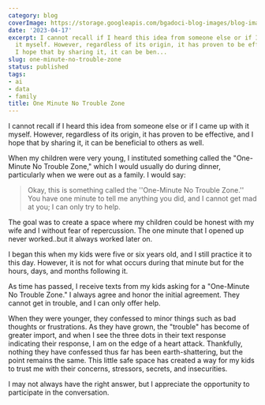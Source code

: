```yaml
---
category: blog
coverImage: https://storage.googleapis.com/bgadoci-blog-images/blog-images/images/blog-images/blog-post-images/large_ragmann22_A_pixar_style_image_of_a_strong_father_sitting_at_a_d_8da9e31f_58c2_4160_b4c8_cf89d92f7e9a_00378f5ae0.png
date: '2023-04-17'
excerpt: I cannot recall if I heard this idea from someone else or if I came up with
  it myself. However, regardless of its origin, it has proven to be effective, and
  I hope that by sharing it, it can be ben...
slug: one-minute-no-trouble-zone
status: published
tags:
- ai
- data
- family
title: One Minute No Trouble Zone
---
```


I cannot recall if I heard this idea from someone else or if I came up with it myself. However, regardless of its origin, it has proven to be effective, and I hope that by sharing it, it can be beneficial to others as well.

When my children were very young, I instituted something called the "One-Minute No Trouble Zone," which I would usually do during dinner, particularly when we were out as a family. I would say:

> Okay, this is something called the ''One-Minute No Trouble Zone.'' You have one minute to tell me anything you did, and I cannot get mad at you; I can only try to help.



The goal was to create a space where my children could be honest with my wife and I without fear of repercussion. The one minute that I opened up never worked..but it always worked later on.

I began this when my kids were five or six years old, and I still practice it to this day. However, it is not for what occurs during that minute but for the hours, days, and months following it.

As time has passed, I receive texts from my kids asking for a "One-Minute No Trouble Zone." I always agree and honor the initial agreement. They cannot get in trouble, and I can only offer help.

When they were younger, they confessed to minor things such as bad thoughts or frustrations. As they have grown, the "trouble" has become of greater import, and when I see the three dots in their text response indicating their response, I am on the edge of a heart attack. Thankfully, nothing they have confessed thus far has been earth-shattering, but the point remains the same. This little safe space has created a way for my kids to trust me with their concerns, stressors, secrets, and insecurities. 

I may not always have the right answer, but I appreciate the opportunity to participate in the conversation.